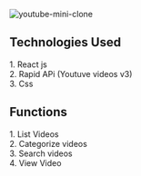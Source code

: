 ![youtube-mini-clone](https://user-images.githubusercontent.com/21156190/226880741-af44031b-8a95-430d-9e72-fde0b9e7c4d0.jpg)

<h2>Technologies Used</h2>
1. React js <br/>
2. Rapid APi (Youtuve videos v3) <br/>
3. Css

<h2>Functions</h2>
1. List Videos <br/>
2. Categorize videos <br/>
3. Search videos <br/>
4. View Video
